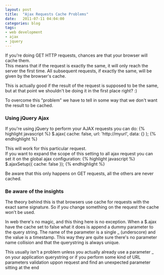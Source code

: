 ```yaml
---
layout: post
title:  "Ajax Requests Cache Problems"
date:   2011-07-11 04:04:00
categories: blog
tags:
- web development
- ajax
- jquery
---
```


If you're doing GET HTTP requests, chances are that your browser will cache them.  
This means that if the request is exactly the same, it will only reach the server the first time. All subsequent requests, if exactly the same, will be given by the browser's cache.

This is actually good if the result of the request is supposed to be the same, but at that point we shouldn't be doing it in the first place right? :)

To overcome this "problem" we have to tell in some way that we don't want the result to be cached.

### Using jQuery Ajax
If you're using jQuery to perform your AJAX requests you can do:
{% highlight javascript %}
$.ajax(
  cache: false,
  url: 'http://myurl',
  data: {}
);
{% endhighlight %}

This will work for this particular request.  
If you want to expand the scope of this setting to all ajax request you can set it on the global ajax configuration:
{% highlight javascript %}
$.ajaxSetup({ cache: false });
{% endhighlight %}

Be aware that this only happens on GET requests, all the others are never cached.

### Be aware of the insights
The theory behind this is that browsers use cache for requests with the exact same signature. So if you change something on the request the cache won't be used.

In web there's no magic, and this thing here is no exception. When a $.ajax have the cache set to false what it does is append a dummy parameter to the query string.
The name of the parameter is a single _ (underscore) and the value is a timestamp.
This way they are quite sure there's no parameter name collision and that the querystring is always unique.

This usually isn't a problem unless you actually already use a parameter _ on your application querystring or if you perform some kind of URL parameters validation uppon request and find an unexpected parameter sitting at the end

